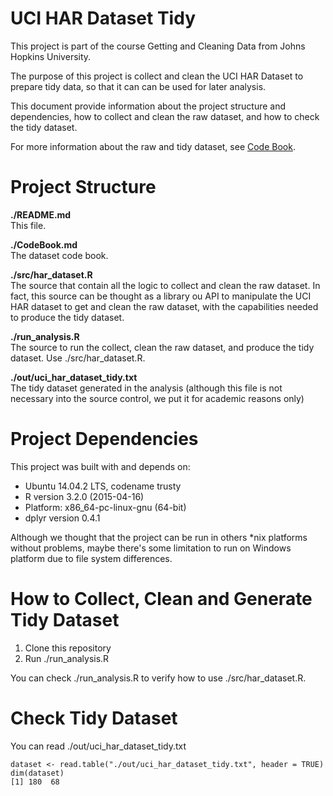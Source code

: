 # UCI HAR Dataset Tidy

This project is part of the course Getting and Cleaning Data from Johns Hopkins University.

The purpose of this project is collect and clean the UCI HAR Dataset to prepare tidy data, so that it can can be used for later analysis.

This document provide information about the project structure and dependencies, how to collect and clean the raw dataset, and how to check the tidy dataset.

For more information about the raw and tidy dataset, see [Code Book](https://github.com/tartalia/UCI_HAR_Dataset_Tidy/blob/master/CodeBook.md).

# Project Structure

**./README.md**  
	This file.

**./CodeBook.md**  
	The dataset code book.

**./src/har_dataset.R**  
	The source that contain all the logic to collect and clean the raw dataset. In fact, this source can be thought as a library ou API to manipulate the UCI HAR dataset to get and clean the raw dataset, with the capabilities needed to produce the tidy dataset.

**./run_analysis.R**  
	The source to run the collect, clean the raw dataset, and produce the tidy dataset. Use ./src/har_dataset.R.

**./out/uci_har_dataset_tidy.txt**  
	The tidy dataset generated in the analysis (although this file is not necessary into the source control, we put it for academic reasons only)

# Project Dependencies

This project was built with and depends on:

* Ubuntu 14.04.2 LTS, codename trusty
* R version 3.2.0 (2015-04-16)
* Platform: x86_64-pc-linux-gnu (64-bit)
* dplyr version 0.4.1

Although we thought that the project can be run in others *nix platforms without problems, maybe there's some limitation to run on Windows platform due to file system differences.

# How to Collect, Clean and Generate Tidy Dataset

1. Clone this repository
2. Run ./run_analysis.R

You can check ./run_analysis.R to verify how to use ./src/har_dataset.R. 

# Check Tidy Dataset

You can read ./out/uci_har_dataset_tidy.txt

```
dataset <- read.table("./out/uci_har_dataset_tidy.txt", header = TRUE)
dim(dataset)
[1] 180  68
```

